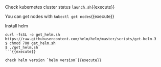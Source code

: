 Check kubernetes cluster status `launch.sh`{{execute}}

You can get nodes with `kubectl get nodes`{{execute}}

Install helm
```
curl -fsSL -o get_helm.sh https://raw.githubusercontent.com/helm/helm/master/scripts/get-helm-3
$ chmod 700 get_helm.sh
$ ./get_helm.sh
```{{execute}}

check helm version `helm version`{{execute}}

